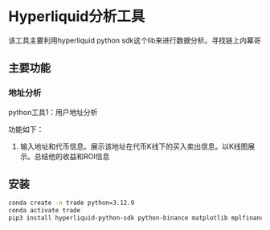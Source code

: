 # Hyperliquid分析工具

该工具主要利用hyperliquid python sdk这个lib来进行数据分析。寻找链上内幕哥

## 主要功能

### 地址分析

python工具1：用户地址分析

功能如下：
1. 输入地址和代币信息。展示该地址在代币K线下的买入卖出信息。以K线图展示。总结他的收益和ROI信息

## 安装

``` bash
conda create -n trade python=3.12.9
conda activate trade
pip3 install hyperliquid-python-sdk python-binance matplotlib mplfinance numpy
```